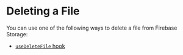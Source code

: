 # Deleting a File

You can use one of the following ways to delete a file from Firebase Storage:

 - [`useDeleteFile` hook](../hooks/useDeleteFile.md)